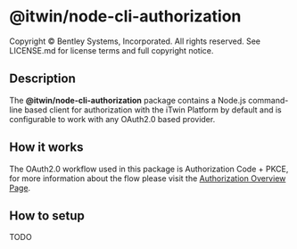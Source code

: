 # @itwin/node-cli-authorization

Copyright © Bentley Systems, Incorporated. All rights reserved. See LICENSE.md for license terms and full copyright notice.

## Description

The __@itwin/node-cli-authorization__ package contains a Node.js command-line based client for authorization with the iTwin Platform by default and is configurable to work with any OAuth2.0 based provider.

## How it works

The OAuth2.0 workflow used in this package is Authorization Code + PKCE, for more information about the flow please visit the [Authorization Overview Page](https://developer.bentley.com/apis/overview/authorization/#authorizesinglepageapplicationsspaanddesktopmobileapplicationsnative).

## How to setup

TODO
